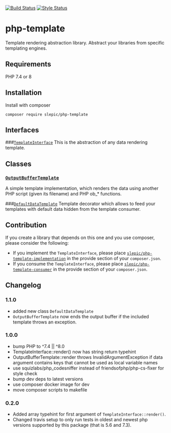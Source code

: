 [![Build Status](https://travis-ci.org/slepic/php-template.svg?branch=master)](https://travis-ci.org/slepic/php-template)
[![Style Status](https://styleci.io/repos/183834781/shield)](https://styleci.io/repos/183834781)

# php-template
Template rendering abstraction library. Abstract your libraries from specific templating engines.

## Requirements

PHP 7.4 or 8

## Installation

Install with composer

```composer require slepic/php-template```

## Interfaces

###[```TemplateInterface```](https://github.com/slepic/php-template/blob/master/src/TemplateInterface.php)
This is the abstraction of any data rendering template.

## Classes

### [```OutputBufferTemplate```](https://github.com/slepic/php-template/blob/master/src/OutputBufferTemplate.php)
A simple template implementation, which renders the data using another PHP script (given its filename) and PHP ob_* functions.

###[```DefaultDataTemplate```](https://github.com/slepic/php-template/blob/master/src/DefaultDataTemplate.php)
Template decorator which allows to feed your templates with default data hidden from the template consumer.

## Contribution

If you create a library that depends on this one and you use composer, please consider the following:
* If you implement the ```TemplateInterface```, please place [```slepic/php-template-implementation```](https://packagist.org/providers/slepic/php-template-implementation) in the provide section of your ```composer.json```.
* If you consume the ```TemplateInterface```, please place [```slepic/php-template-consumer```](https://packagist.org/providers/slepic/php-template-consumer) in the provide section of your ```composer.json```.

## Changelog

### 1.1.0
* added new class `DefaultDataTemplate`
* `OutputBufferTemplate` now ends the output buffer if the included template throws an exception.

### 1.0.0

* bump PHP to ^7.4 || ^8.0
* TemplateInterface::render() now has string return typehint
* OutputBufferTemplate::render throws InvalidArgumentException if data argument contains keys that cannot be used as local variable names
* use squizlabs/php_codesniffer instead of friendsofphp/php-cs-fixer for style check
* bump dev deps to latest versions
* use composer docker image for dev
* move composer scripts to makefile

### 0.2.0

* Added array typehint for first argument of ```TemplateInterface::render()```.
* Changed travis setup to only run tests in oldest and newest php versions supported by this package (that is 5.6 and 7.3).
